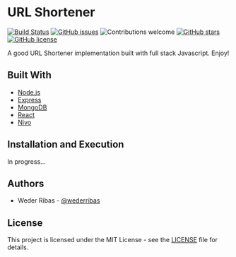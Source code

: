 # URL Shortener

[![Build Status](https://travis-ci.org/wederribas/urlshortener.svg?branch=master)](https://travis-ci.org/wederribas/urlshortener)
[![GitHub issues](https://img.shields.io/github/issues/wederribas/urlshortener.svg)](https://github.com/wederribas/urlshortener/issues)
![Contributions welcome](https://img.shields.io/badge/contributions-welcome-orange.svg)
[![GitHub stars](https://img.shields.io/github/stars/wederribas/urlshortener.svg)](https://github.com/wederribas/urlshortener/stargazers)
[![GitHub license](https://img.shields.io/badge/license-MIT-blue.svg)](https://raw.githubusercontent.com/wederribas/urlshortener/master/LICENSE)

A good URL Shortener implementation built with full stack Javascript. Enjoy!

## Built With

- [Node.js](https://nodejs.org)
- [Express](https://expressjs.com)
- [MongoDB](https://www.mongodb.com/)
- [React](https://reactjs.org/)
- [Nivo](https://nivo.rocks/)

## Installation and Execution

In progress...

## Authors

- Weder Ribas - [@wederribas](https://twitter.com/wederribas)

## License

This project is licensed under the MIT License - see the [LICENSE](LICENSE) file for details.
